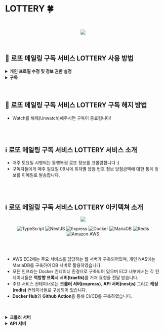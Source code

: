 # LOTTERY 🍀

<br/>
<p align="center">
  <img src="https://github.com/JH8459/LOTTERY/assets/83164003/f62202aa-0678-4936-ac77-78db1fc369e9"/>
</p>
<br/>

## 📌 로또 메일링 구독 서비스 LOTTERY 사용 방법

<details>
<summary><strong>개인 프로필 수정 및 정보 권한 설정</strong></summary>
  
#### 1️⃣ 개인 프로필 이메일 주소 수정

- LOTTERY🍀는 Github에 공개된 프로필 이메일 주소를 기반으로 메일 구독 서비스를 제공합니다.
- 따라서 Github 개인 프로필의 이메일란을 작성해주세요!

  <p align="center">
    <img src="https://github.com/JH8459/LOTTERY/assets/83164003/f53f96ba-4900-45a0-8642-a60fc381f9d8"/>
  </p>

#### 2️⃣ 계정 이메일 정보 권한 설정

- Github는 계정의 이메일 정보를 Private을 기본값으로 설정합니다 (**Emails - Keep My email addresses private** 옵션).
- 이메일 주소를 LOTTERY🍀가 알 수 있도록 Public으로 변경해주세요. (이메일 주소 공개 권한 수정이 어려우시다면 서비스 이용이 어렵습니다. 😭)

  <p align="center">
    <img src="https://github.com/JH8459/LOTTERY/assets/83164003/fc23db60-11de-4038-9668-03f4a307c5f1"/>
  </p>

</details>

<details>
<summary><strong>구독</strong></summary>
  
#### 1️⃣ Repository Watch

- 간단합니다! LOTTERY🍀 Repository의 Watch를 클릭하시면 구독이 시작됩니다.

</details>

<br/>
<br/>

## 📌 로또 메일링 구독 서비스 LOTTERY 구독 해지 방법

- Watch를 해제(Unwatch)해주시면 구독이 종료됩니다!

<br/>
<br/>

## ℹ️ 로또 메일링 구독 서비스 LOTTERY 서비스 소개

- 매주 토요일 시행되는 동행복권 로또 정보를 크롤링합니다 :)
- 구독자들에게 매주 일요일 09시에 회차별 당첨 번호 정보 당첨금액에 대한 통계 정보를 이메일로 발송합니다.

<br/>
<br/>


## ℹ️ 로또 메일링 구독 서비스 LOTTERY 아키텍쳐 소개

<p align="center">
  <img src="https://github.com/JH8459/LOTTERY/assets/83164003/16d3ea31-b8f1-4ca4-b9ba-8845be091904"/>
</p>

<p align="center">
  <img alt="TypeScript" src ="https://img.shields.io/badge/TypeScript-3178C6.svg?&style=for-the-badge&logo=TypeScript&logoColor=white"/> 
  <img alt="NestJS" src ="https://img.shields.io/badge/nestjs-%23E0234E.svg?style=for-the-badge&logo=nestjs&logoColor=white"/> 
  <img alt="Express" src ="https://img.shields.io/badge/Express-000000.svg?&style=for-the-badge&logo=Express&logoColor=white"/> 
  <img alt="Docker" src="https://img.shields.io/badge/Docker-2496ED?style=for-the-badge&logo=Docker&logoColor=white"/>
  <img alt="MariaDB" src="https://img.shields.io/badge/MariaDB-003545?style=for-the-badge&logo=mariaDB&logoColor=white"/>
  <img alt="Redis" src="https://img.shields.io/badge/redis-%23DD0031.svg?style=for-the-badge&logo=redis&logoColor=white"/>
  <img alt="Amazon AWS" src ="https://img.shields.io/badge/Amazon AWS-232F3E.svg?&style=for-the-badge&logo=Amazon AWS&logoColor=white"/>
</p>

<br/>
<br/>

- AWS EC2에는 주요 서비스를 담당하는 웹 서버가 구축되어있며, 개인 NAS에는 MariaDB를 구축하여 DB 서버로 활용하였습니다.
- 모든 인프라는 Docker 컨테이너 환경으로 구축되어 있으며 EC2 내부에서는 각 컨테이너들은 <strong>역방향 프록시 서버(traefik)</strong>를 거쳐 요청을 전달 받습니다.
- 주요 서비스 컨테이너로는 **크롤러 서버(express)**, **API 서버(nestjs)** 그리고 **캐싱(redis)** 컨테이너들로 구성되어 있습니다.
- **Docker Hub**와 **Github Action**을 통해 CI/CD를 구축하였습니다.

<br/>
<br/>

<details>
<summary><strong>크롤러 서버</strong></summary>
  
#### 1️⃣ 크롤러 서버(express)

- 매주 토요일 시행되는 로또 추첨결과를 크롤링하는 기능을 담당합니다.
- 크롤링한 정보를 정규화하여 DB에 저장합니다.
- 메일링에 담을 여러가지 정보들을 추가로 가공하여 Redis에 캐싱합니다.

</details>

<details>
<summary><strong>API 서버</strong></summary>
  
#### 1️⃣ API 서버(nestjs)

- Redis에 캐싱되어 있는 정보를 토대로 메일을 발송하는 서비스를 담당합니다.
- 구독자 이메일 주소 정보를 가져오는 Github API를 통해 구독자 정보를 가져옵니다.
- HTML 기반의 이메일 템플릿으로 구독자에게 로또 당첨 정보를 전달합니다.

</details>

